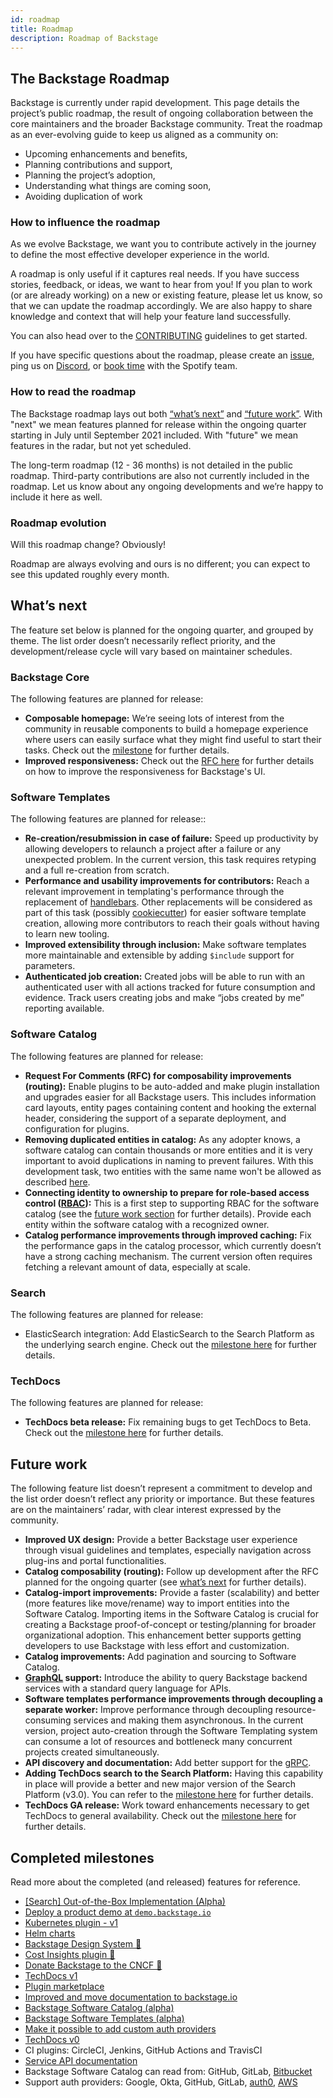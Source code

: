 ```yaml
---
id: roadmap
title: Roadmap
description: Roadmap of Backstage
---
```


## The Backstage Roadmap

Backstage is currently under rapid development. This page details the project’s
public roadmap, the result of ongoing collaboration between the core maintainers
and the broader Backstage community. Treat the roadmap as an ever-evolving guide
to keep us aligned as a community on:

- Upcoming enhancements and benefits,
- Planning contributions and support,
- Planning the project’s adoption,
- Understanding what things are coming soon,
- Avoiding duplication of work

### How to influence the roadmap

As we evolve Backstage, we want you to contribute actively in the journey to
define the most effective developer experience in the world.

A roadmap is only useful if it captures real needs. If you have success stories,
feedback, or ideas, we want to hear from you! If you plan to work (or are
already working) on a new or existing feature, please let us know, so that we
can update the roadmap accordingly. We are also happy to share knowledge and
context that will help your feature land successfully.

You can also head over to the
[CONTRIBUTING](https://github.com/backstage/backstage/blob/master/CONTRIBUTING.md)
guidelines to get started.

If you have specific questions about the roadmap, please create an
[issue](https://github.com/backstage/backstage/issues/new/choose), ping us on
[Discord](https://discord.gg/awD6SxgQ), or
[book time](http://calendly.com/spotify-backstage) with the Spotify team.

### How to read the roadmap

The Backstage roadmap lays out both [“what’s next”](#whats-next) and
[“future work”](#future-work). With "next" we mean features planned for release
within the ongoing quarter starting in July until September 2021 included. With
"future" we mean features in the radar, but not yet scheduled.

The long-term roadmap (12 - 36 months) is not detailed in the public roadmap.
Third-party contributions are also not currently included in the roadmap. Let us
know about any ongoing developments and we’re happy to include it here as well.

### Roadmap evolution

Will this roadmap change? Obviously!

Roadmap are always evolving and ours is no different; you can expect to see this
updated roughly every month.

## What’s next

The feature set below is planned for the ongoing quarter, and grouped by theme.
The list order doesn’t necessarily reflect priority, and the development/release
cycle will vary based on maintainer schedules.

### Backstage Core

The following features are planned for release:

- **Composable homepage:** We’re seeing lots of interest from the community in
  reusable components to build a homepage experience where users can easily
  surface what they might find useful to start their tasks. Check out the
  [milestone](https://github.com/backstage/backstage/milestone/34) for further
  details.
- **Improved responsiveness:** Check out the
  [RFC here](https://github.com/backstage/backstage/issues/6318) for further
  details on how to improve the responsiveness for Backstage's UI.

### Software Templates

The following features are planned for release::

- **Re-creation/resubmission in case of failure:** Speed up productivity by
  allowing developers to relaunch a project after a failure or any unexpected
  problem. In the current version, this task requires retyping and a full
  re-creation from scratch.
- **Performance and usability improvements for contributors:** Reach a relevant
  improvement in templating's performance through the replacement of
  [handlebars](https://handlebarsjs.com/). Other replacements will be considered
  as part of this task (possibly
  [cookiecutter](https://cookiecutter.readthedocs.io/)) for easier software
  template creation, allowing more contributors to reach their goals without
  having to learn new tooling.
- **Improved extensibility through inclusion:** Make software templates more
  maintainable and extensible by adding `$include` support for parameters.
- **Authenticated job creation:** Created jobs will be able to run with an
  authenticated user with all actions tracked for future consumption and
  evidence. Track users creating jobs and make “jobs created by me” reporting
  available.

### Software Catalog

The following features are planned for release:

- **Request For Comments (RFC) for composability improvements (routing):**
  Enable plugins to be auto-added and make plugin installation and upgrades
  easier for all Backstage users. This includes information card layouts, entity
  pages containing content and hooking the external header, considering the
  support of a separate deployment, and configuration for plugins.
- **Removing duplicated entities in catalog:** As any adopter knows, a software
  catalog can contain thousands or more entities and it is very important to
  avoid duplications in naming to prevent failures. With this development task,
  two entities with the same name won't be allowed as described
  [here](https://github.com/backstage/backstage/issues/4760).
- **Connecting identity to ownership to prepare for role-based access control
  ([RBAC](https://en.wikipedia.org/wiki/Role-based_access_control)):** This is a
  first step to supporting RBAC for the software catalog (see the
  [future work section](#future-work) for further details). Provide each entity
  within the software catalog with a recognized owner.
- **Catalog performance improvements through improved caching:** Fix the
  performance gaps in the catalog processor, which currently doesn’t have a
  strong caching mechanism. The current version often requires fetching a
  relevant amount of data, especially at scale.

### Search

The following features are planned for release:

- ElasticSearch integration: Add ElasticSearch to the Search Platform as the
  underlying search engine. Check out the
  [milestone here](https://github.com/backstage/backstage/milestone/27) for
  further details.

### TechDocs

The following features are planned for release:

- **TechDocs beta release:** Fix remaining bugs to get TechDocs to Beta. Check
  out the [milestone here](https://github.com/backstage/backstage/milestone/29)
  for further details.

## Future work

The following feature list doesn’t represent a commitment to develop and the
list order doesn’t reflect any priority or importance. But these features are on
the maintainers’ radar, with clear interest expressed by the community.

- **Improved UX design:** Provide a better Backstage user experience through
  visual guidelines and templates, especially navigation across plug-ins and
  portal functionalities.
- **Catalog composability (routing):** Follow up development after the RFC
  planned for the ongoing quarter (see [what’s next](#whats-next) for further
  details).
- **Catalog-import improvements:** Provide a faster (scalability) and better
  (more features like move/rename) way to import entities into the Software
  Catalog. Importing items in the Software Catalog is crucial for creating a
  Backstage proof-of-concept or testing/planning for broader organizational
  adoption. This enhancement better supports getting developers to use Backstage
  with less effort and customization.
- **Catalog improvements:** Add pagination and sourcing to Software Catalog.
- **[GraphQL](https://graphql.org/) support:** Introduce the ability to query
  Backstage backend services with a standard query language for APIs.
- **Software templates performance improvements through decoupling a separate
  worker:** Improve performance through decoupling resource-consuming services
  and making them asynchronous. In the current version, project auto-creation
  through the Software Templating system can consume a lot of resources and
  bottleneck many concurrent projects created simultaneously.
- **API discovery and documentation:** Add better support for the
  [gRPC](https://grpc.io/).
- **Adding TechDocs search to the Search Platform:** Having this capability in
  place will provide a better and new major version of the Search Platform
  (v3.0). You can refer to the
  [milestone here](https://github.com/backstage/backstage/milestone/28) for
  further details.
- **TechDocs GA release:** Work toward enhancements necessary to get TechDocs to
  general availability. Check out the
  [milestone here](https://github.com/backstage/backstage/milestone/30) for
  further details.

## Completed milestones

Read more about the completed (and released) features for reference.

- [[Search] Out-of-the-Box Implementation (Alpha)](https://github.com/backstage/backstage/milestone/26)
- [Deploy a product demo at `demo.backstage.io`](https://demo.backstage.io)
- [Kubernetes plugin - v1](https://github.com/backstage/backstage/tree/master/plugins/kubernetes)
- [Helm charts](https://github.com/backstage/backstage/tree/master/contrib/chart/backstage)
- [Backstage Design System 💅](https://backstage.io/blog/2020/09/30/backstage-design-system)
- [Cost Insights plugin 💸](https://engineering.atspotify.com/2020/09/29/managing-clouds-from-the-ground-up-cost-engineering-at-spotify/)
- [Donate Backstage to the CNCF 🎉](https://backstage.io/blog/2020/09/23/backstage-cncf-sandbox)
- [TechDocs v1](https://backstage.io/blog/2020/09/08/announcing-tech-docs)
- [Plugin marketplace](https://backstage.io/plugins)
- [Improved and move documentation to backstage.io](https://backstage.io/docs/overview/what-is-backstage)
- [Backstage Software Catalog (alpha)](https://backstage.io/blog/2020/06/22/backstage-service-catalog-alpha)
- [Backstage Software Templates (alpha)](https://backstage.io/blog/2020/08/05/announcing-backstage-software-templates)
- [Make it possible to add custom auth providers](https://backstage.io/blog/2020/07/01/how-to-enable-authentication-in-backstage-using-passport)
- [TechDocs v0](https://github.com/backstage/backstage/milestone/15)
- CI plugins: CircleCI, Jenkins, GitHub Actions and TravisCI
- [Service API documentation](https://github.com/backstage/backstage/pull/1737)
- Backstage Software Catalog can read from: GitHub, GitLab,
  [Bitbucket](https://github.com/backstage/backstage/pull/1938)
- Support auth providers: Google, Okta, GitHub, GitLab,
  [auth0](https://github.com/backstage/backstage/pull/1611),
  [AWS](https://github.com/backstage/backstage/pull/1990)
